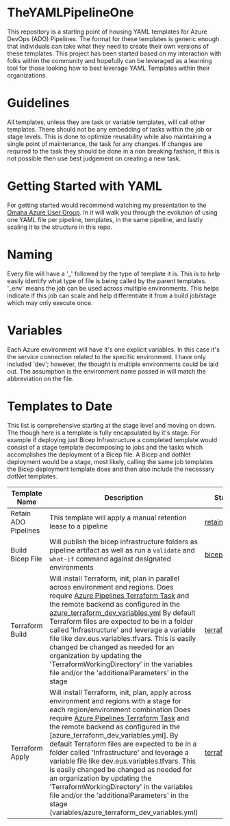 # TheYAMLPipelineOne

This repository is a starting point of housing YAML templates for Azure DevOps (ADO) Pipelines. The format for these templates is generic enough that individuals can take what they need to create their own versions of these templates. This project has been started based on my interaction with folks within the community and hopefully can be leveraged as a learning tool for those looking how to best leverage YAML Templates within their organizations.

# Guidelines

All templates, unless they are task or variable templates, will call other templates. There should not be any embedding of tasks within the job or stage levels. This is done to optimize reusability while also maintaining a single point of maintenance, the task for any changes. If changes are required to the task they should be done in a non breaking fashion, if this is not possible then use best judgement on creating a new task.

# Getting Started with YAML

For getting started would recommend watching my presentation to the [Omaha Azure User Group](https://www.youtube.com/watch?v=ERhaHiJriHI). In it will walk you through the evolution of using one YAML file per pipeline, templates, in the same pipeline, and lastly scaling it to the structure in this repo.

# Naming

Every file will have a '_' followed by the type of template it is. This is to help easily identify what type of file is being called by the parent templates. '_env' means the job can be used across multiple environments. This helps indicate if this job can scale and help differentiate it from a build job/stage which may only execute once.

# Variables
Each Azure environment will have it's one explicit variables. In this case it's the service connection related to the specific environment. I have only included 'dev'; however, the thought is multiple environments could be laid out. The assumption is the environment name passed in will match the abbreviation on the file.

# Templates to Date

This list is comprehensive starting at the stage level and moving on down. The though here is a template is fully encapsulated by it's stage. For example if deploying just Bicep Infrastructure a completed template would consist of a stage template decomposing to jobs and the tasks which accomplishes the deployment of a Bicep file. A Bicep and dotNet deployment would be a stage, most likely, calling the same job templates the Bicep deployment template does and then also include the necessary dotNet templates.

| Template Name | Description | Stage Template File |
| ------------- | ----------- | ------------------- |
| Retain ADO Pipelines | This template will apply a manual retention lease to a pipeline | [retain_pipeline_stage.yml](stages/retain_pipeline_stage.yml)
| Build Bicep File | Will publish the bicep infrastructure folders as pipeline artifact as well as run a `validate` and `what-if` command against designated environments | [bicep_build_stage.yml](stages/bicep_build_stage.yml)
| Terraform Build | Will install Terraform, init, plan in parallel  across environment and regions. Does require [Azure Pipelines Terraform Task](https://marketplace.visualstudio.com/items?itemName=charleszipp.azure-pipelines-tasks-terraform)  and the remote backend as configured in the [azure_terraform_dev_variables.yml](variables/azure_terraform_dev_variables.yml) By default Terraform files are expected to be in a folder called 'Infrastructure' and leverage a variable file like dev.eus.variables.tfvars. This is easily changed be changed as needed for an organization by updating the 'TerraformWorkingDirectory' in the variables file and/or the 'additionalParameters' in the stage  | [terraform_build_stage.yml](stages/terraform_build_stage.yml)
| Terraform Apply | Will install Terraform, init, plan, apply across environment and regions with a stage for each region/environment combination Does require [Azure Pipelines Terraform Task](https://marketplace.visualstudio.com/items?itemName=charleszipp.azure-pipelines-tasks-terraform) and the remote backend as configured in the [azure_terraform_dev_variables.yml]. By default Terraform files are expected to be in a folder called 'Infrastructure' and leverage a variable file like dev.eus.variables.tfvars. This is easily changed be changed as needed for an organization by updating the 'TerraformWorkingDirectory' in the variables file and/or the 'additionalParameters' in the stage (variables/azure_terraform_dev_variables.yml) | [terraform_apply_stage.yml](stages/terraform_apply_stage.yml)